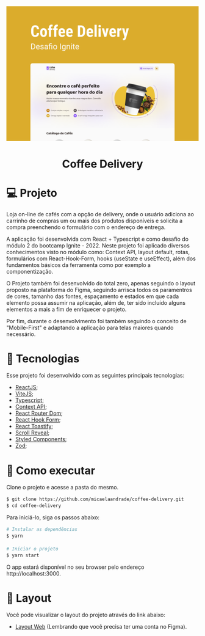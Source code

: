 <div align='center'>
  <img src="./src/assets/capa.png" alt="Logo">
</div>

<h1 align='center'>
Coffee Delivery
</h1>

 # 💻 Projeto
 
Loja on-line de cafés com a opção de delivery, onde o usuário adiciona ao carrinho de compras um ou mais dos produtos disponíveis e solicita a compra preenchendo o formulário com o endereço de entrega.

A aplicação foi desenvolvida com React + Typescript e como desafio do módulo 2 do bootcamp Ignite - 2022. Neste projeto foi aplicado diversos conhecimentos visto no módulo como: Context API, layout default, rotas, formulários com React-Hook-Form, hooks (useState e useEffect), além dos fundamentos básicos da ferramenta como por exemplo a componentização.

O Projeto também foi desenvolvido do total zero, apenas seguindo o layout proposto na plataforma do Figma, seguindo arrisca todos os paramentros de cores, tamanho das fontes, espaçamento e estados em que cada elemento possa assumir na aplicação, além de, ter sido incluído alguns elementos a mais a fim de enriquecer o projeto.

Por fim, durante o desenvolvimento foi também seguindo o conceito de "Mobile-First" e adaptando a aplicação para telas maiores quando necessário.
 
 # 🧪 Tecnologias

Esse projeto foi desenvolvido com as seguintes principais tecnologias:
- [ReactJS](https://pt-br.reactjs.org/);
- [ViteJS](https://vitejs.dev/);
- [Typescript](https://www.typescriptlang.org/);
- [Context API](https://pt-br.reactjs.org/docs/context.html);
- [React Router Dom](https://v5.reactrouter.com/web/guides/quick-start);
- [React Hook Form](https://react-hook-form.com/);
- [React Toastify](https://www.npmjs.com/package/react-toastify);
- [Scroll Reveal](https://scrollrevealjs.org/);
- [Styled Components](https://styled-components.com/);
- [Zod](https://github.com/colinhacks/zod);

# 🚀 Como executar

Clone o projeto e acesse a pasta do mesmo.

```bash
$ git clone https://github.com/micaelaandrade/coffee-delivery.git
$ cd coffee-delivery
```
Para iniciá-lo, siga os passos abaixo:
```bash
# Instalar as dependências
$ yarn

# Iniciar o projeto
$ yarn start
```
O app estará disponível no seu browser pelo endereço http://localhost:3000.

# 🎨 Layout
Você pode visualizar o layout do projeto através do link abaixo:
- [Layout Web](https://www.figma.com/file/2TktBsxzBlrsXwM7bVl6hm/Coffee-Delivery) (Lembrando que você precisa ter uma conta no Figma).